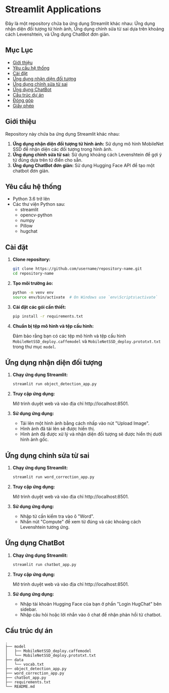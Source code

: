 # Streamlit Applications

Đây là một repository chứa ba ứng dụng Streamlit khác nhau: Ứng dụng nhận diện đối tượng từ hình ảnh, Ứng dụng chỉnh sửa từ sai dựa trên khoảng cách Levenshtein, và Ứng dụng ChatBot đơn giản.

## Mục Lục

- [Giới thiệu](#giới-thiệu)
- [Yêu cầu hệ thống](#yêu-cầu-hệ-thống)
- [Cài đặt](#cài-đặt)
- [Ứng dụng nhận diện đối tượng](#ứng-dụng-nhận-diện-đối-tượng)
- [Ứng dụng chỉnh sửa từ sai](#ứng-dụng-chỉnh-sửa-từ-sai)
- [Ứng dụng ChatBot](#ứng-dụng-chatbot)
- [Cấu trúc dự án](#cấu-trúc-dự-án)
- [Đóng góp](#đóng-góp)
- [Giấy phép](#giấy-phép)

## Giới thiệu

Repository này chứa ba ứng dụng Streamlit khác nhau:
1. **Ứng dụng nhận diện đối tượng từ hình ảnh:** Sử dụng mô hình MobileNet SSD để nhận diện các đối tượng trong hình ảnh.
2. **Ứng dụng chỉnh sửa từ sai:** Sử dụng khoảng cách Levenshtein để gợi ý từ đúng dựa trên từ điển cho sẵn.
3. **Ứng dụng ChatBot đơn giản:** Sử dụng Hugging Face API để tạo một chatbot đơn giản.

## Yêu cầu hệ thống

- Python 3.6 trở lên
- Các thư viện Python sau:
  - streamlit
  - opencv-python
  - numpy
  - Pillow
  - hugchat

## Cài đặt

1. **Clone repository:**

    ```bash
    git clone https://github.com/username/repository-name.git
    cd repository-name
    ```

2. **Tạo môi trường ảo:**

    ```bash
    python -m venv env
    source env/bin/activate  # On Windows use `env\Scripts\activate`
    ```

3. **Cài đặt các gói cần thiết:**

    ```bash
    pip install -r requirements.txt
    ```

4. **Chuẩn bị tệp mô hình và tệp cấu hình:**

    Đảm bảo rằng bạn có các tệp mô hình và tệp cấu hình `MobileNetSSD_deploy.caffemodel` và `MobileNetSSD_deploy.prototxt.txt` trong thư mục `model`.

## Ứng dụng nhận diện đối tượng

1. **Chạy ứng dụng Streamlit:**

    ```bash
    streamlit run object_detection_app.py
    ```

2. **Truy cập ứng dụng:**

    Mở trình duyệt web và vào địa chỉ http://localhost:8501.

3. **Sử dụng ứng dụng:**

    - Tải lên một hình ảnh bằng cách nhấp vào nút "Upload Image".
    - Hình ảnh đã tải lên sẽ được hiển thị.
    - Hình ảnh đã được xử lý và nhận diện đối tượng sẽ được hiển thị dưới hình ảnh gốc.

## Ứng dụng chỉnh sửa từ sai

1. **Chạy ứng dụng Streamlit:**

    ```bash
    streamlit run word_correction_app.py
    ```

2. **Truy cập ứng dụng:**

    Mở trình duyệt web và vào địa chỉ http://localhost:8501.

3. **Sử dụng ứng dụng:**

    - Nhập từ cần kiểm tra vào ô "Word".
    - Nhấn nút "Compute" để xem từ đúng và các khoảng cách Levenshtein tương ứng.

## Ứng dụng ChatBot

1. **Chạy ứng dụng Streamlit:**

    ```bash
    streamlit run chatbot_app.py
    ```

2. **Truy cập ứng dụng:**

    Mở trình duyệt web và vào địa chỉ http://localhost:8501.

3. **Sử dụng ứng dụng:**

    - Nhập tài khoản Hugging Face của bạn ở phần "Login HugChat" bên sidebar.
    - Nhập câu hỏi hoặc lời nhắn vào ô chat để nhận phản hồi từ chatbot.

## Cấu trúc dự án

```plaintext
.
├── model
│   ├── MobileNetSSD_deploy.caffemodel
│   └── MobileNetSSD_deploy.prototxt.txt
├── data
│   └── vocab.txt
├── object_detection_app.py
├── word_correction_app.py
├── chatbot_app.py
├── requirements.txt
└── README.md
